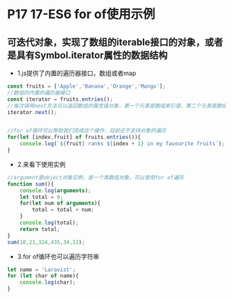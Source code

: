 # P17 17-ES6 for of使用示例

## 可迭代对象，实现了数组的iterable接口的对象，或者是具有Symbol.iterator属性的数据结构

- 1.js提供了内置的遍历器接口，数组或者map
```js
const fruits = ['Apple','Banana','Orange','Mango'];
//数组的内置的遍历器接口
const iterator = fruits.entries();
//每次调用next方法可以返回数组的属性值对象，第一个元素是数组索引值，第二个元素是数组属性值
iterator.next();


//for of循环可以帮助我们完成这个操作，目前还不支持对象的遍历
for(let [index,fruit] of fruits.entries()){
    console.log(`${fruit} ranks ${index + 1} in my favourite fruits`);
}
```

- 2.来看下使用实例

```js
//argument是object对象实例，是一个类数组对象，可以使用for of遍历
function sum(){
    console.log(arguments);
    let total = 0;
    for(let num of arguments){
        total = total + num;
    }
    console.log(total);
    return total; 
}
sum(10,23,324,435,34,12);
```

- 3.for of循环也可以遍历字符串

```js
let name = 'Laravist';
for (let char of name){
    console.log(char);
}
```